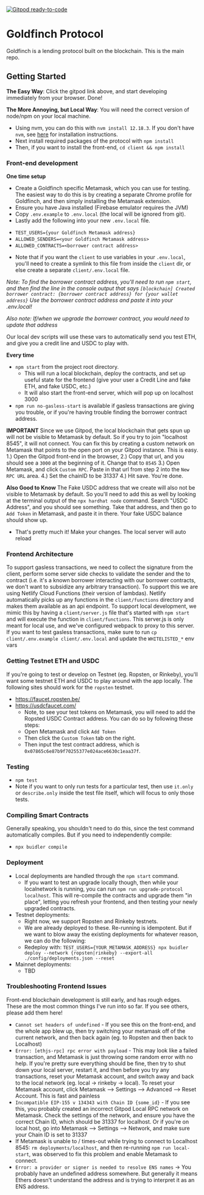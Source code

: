[![Gitpod ready-to-code](https://img.shields.io/badge/Gitpod-ready--to--code-blue?logo=gitpod)](https://gitpod.io/#https://github.com/goldfinch-eng/goldfinch-protocol)

# Goldfinch Protocol
Goldfinch is a lending protocol built on the blockchain. This is the main repo.

## Getting Started
**The Easy Way**: Click the gitpod link above, and start developing immediately from your browser. Done!

**The More Annoying, but Local Way**:
You will need the correct version of node/npm on your local machine.
- Using nvm, you can do this with `nvm install 12.18.3`. If you don't have `nvm`, see [here](https://github.com/nvm-sh/nvm#installing-and-updating) for installation instructions.
- Next install required packages of the protocol with `npm install`
- Then, if you want to install the front-end, `cd client && npm install`

### Front-end development

**One time setup**
- Create a Goldfinch specific Metamask, which you can use for testing. The easiest way to do this is by creating a separate Chrome profile for Goldfinch, and then simply installing the Metamask extension.
- Ensure you have Java installed (Firebase emulator requires the JVM)
- Copy `.env.example` to `.env.local` (the local will be ignored from git).
- Lastly add the following into your new `.env.local` file.
 * `TEST_USERS={your Goldfinch Metamask address}`
 * `ALLOWED_SENDERS=<your Goldfinch Metamask address>`
 * `ALLOWED_CONTRACTS=<borrower contract address>`
- Note that if you want the `client` to use variables in your `.env.local`, you'll need to create a symlink to this file from inside the `client` dir, or else create a separate `client/.env.local` file.

*Note: To find the borrower contract address, you'll need to run `npm start`, and then find the line in the console output that says `[blockchain] Created borrower contract: {borrower contract address} for {your wallet address}` Use the borrower contract address and paste it into your .env.local!*

*Also note: If/when we upgrade the borrower contract, you would need to update that address*

 Our local dev scripts will use these vars to automatically send you test ETH, and give you a credit line and USDC to play with.

**Every time**
- `npm start` from the project root directory.
  - This will run a local blockchain, deploy the contracts, and set up useful state for the frontend (give your user a Credit Line and fake ETH, and fake USDC, etc.)
  - It will also start the front-end server, which will pop up on localhost 3000
- `npm run no-gasless-start` is available if gasless transactions are giving you trouble, or if you're having trouble finding the borrower contract address.

**IMPORTANT** Since we use Gitpod, the local blockchain that gets spun up will not be visible to Metamask by default. So if you try to join
"localhost 8545", it will not connect. You can fix this by creating a custom network on Metamask that points to the open port on your Gitpod instance.
This is easy.
  1.) Open the Gitpod front-end in the browser,
  2.) Copy that url, and you should see a `3000` at the beginning of it. Change that to `8545`
  3.) Open Metamask, and click `Custom RPC`. Paste in that url from step 2 into the `New RPC URL` area.
  4.) Set the chainID to be 31337
  4.) Hit save. You're done.

**Also Good to Know** The Fake USDC address that we create will also not be visible to Metamask by default. So you'll need to add this as well
by looking at the terminal output of the `npx hardhat node` command. Search "USDC Address", and you should see something. Take that address, and
then go to `Add Token` in Metamask, and paste it in there. Your fake USDC balance should show up.

- That's pretty much it! Make your changes. The local server will auto reload

### Frontend Architecture
To support gasless transactions, we need to collect the signature from the client, perform some server side checks to validate
the sender and the to contract (i.e. it's a known borrower interacting with our borrower contracts, we don't want to subsidize any arbitrary transaction).
To support this we are using Netlify Cloud Functions (their version of lambdas). Netlify automatically picks up any functions in the `client/functions` directory
and makes them available as an api endpoint. To support local development, we mimic this by having a `client/server.js` file that's started
with `npm start` and will execute the function in `client/functions`. This server.js is only meant for local use, and we've configured webpack to proxy to this server.
If you want to test gasless transactions, make sure to run `cp client/.env.example client/.env.local` and update the `WHITELISTED_*` env vars

### Getting Testnet ETH and USDC
If you're going to test or develop on Testnet (eg. Ropsten, or Rinkeby), you'll want some testnet ETH and USDC to play around with the app locally. The following sites should work for the `ropsten` testnet.

- https://faucet.ropsten.be/
- https://usdcfaucet.com/
  - Note, to see your test tokens on Metamask, you will need to add the Ropsted USDC Contract address. You can do so by following these steps:
  - Open Metamask and click `Add Token`
  - Then click the `Custom Token` tab on the right.
  - Then input the test contract address, which is `0x07865c6e87b9f70255377e024ace6630c1eaa37f`.

### Testing
- `npm test`
- Note if you want to only run tests for a particular test, then use `it.only` or `describe.only` inside the test file itself, which will focus to only those tests.

### Compiling Smart Contracts
Generally speaking, you shouldn't need to do this, since the test command automatically compiles. But if you need to independently compile:
- `npx buidler compile`

### Deployment
- Local deployments are handled through the `npm start` command.
  - If you want to test an upgrade locally though, then while your localnetwork is running, you can run `npm run upgrade-protocol localhost`. This will re-compile the contracts and upgrade them "in place", letting you refresh your frontend, and then testing your newly upgraded contracts.
- Testnet deployments:
    - Right now, we support Ropsten and Rinkeby testnets.
    - We are already deployed to these. Re-running is idempotent. But if we want to blow away the existing deployments for whatever reason, we can do the following:
    - Redeploy with: `TEST_USERS={YOUR_METAMASK_ADDRESS} npx buidler deploy --network {ropsten|rinkeby} --export-all ./config/deployments.json --reset`
- Mainnet deployments:
    - TBD

### Troubleshooting Frontend Issues
Front-end blockchain development is still early, and has rough edges. These are the most common things I've run into so far. If you see others, please add them here!

- `Cannot set headers of undefined` - If you see this on the front-end, and the whole app blew up, then try switching your metamask off of the current network, and then back again (eg. to Ropsten and then back to Localhost)
- `Error: [ethjs-rpc] rpc error with payload` - This may look like a failed transaction, and Metamask is just throwing some random error with no help. If you're pretty sure everything should be fine, then try to shut down your local server, restart it, and then before you try any transactions, reset your Metamask account, and switch away and back to the local network (eg. local -> rinkeby -> local).
  To reset your Metamask account, click Metamask --> Settings --> Advanced --> Reset Account. This is fast and painless
- `Incompatible EIP-155 v 134343 with Chain ID {some_id}` - If you see this, you probably created an incorrect Gitpod Local RPC network on Metamask. Check the settings of the network, and ensure you have the correct Chain ID, which should be 31337 for localhost. Or if you're on local host, go into Metamask --> Settings --> Network, and make sure your Chain ID is set to 31337
- If Metamask is unable to / times-out while trying to connect to Localhost 8545: `rm deployments/localhost`, and then re-running `npm run local-start`, was observed to fix this problem and enable Metamask to connect.
- `Error: a provider or signer is needed to resolve ENS names` -> You probably have an undefined address somewhere. But generally it means Ethers doesn't understand the address and is trying to interpret it as an ENS address.